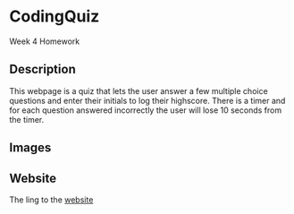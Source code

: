 # CodingQuiz
Week 4 Homework

## Description

This webpage is a quiz that lets the user answer a few multiple choice questions and enter their initials to log their highscore. There is a timer and for each question answered incorrectly the user will lose 10 seconds from the timer.

## Images



## Website

The ling to the [website](https://tonyadimey.github.io/CodingQuiz/)
